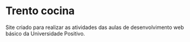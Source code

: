 # Trento cocina

Site criado para realizar as atividades das aulas de desenvolvimento web básico da Universidade Positivo.
